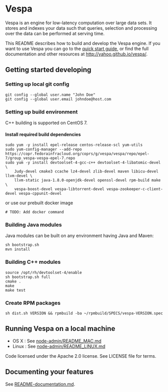 # Vespa

Vespa is an engine for low-latency computation over large data sets.
It stores and indexes your data such that queries, selection and processing over the
data can be performed at serving time.

This README describes how to build and develop the Vespa engine. If you want to use Vespa
you can go to the
[quick start guide](http://yahoo.github.io/vespa/vespa-quick-start.html), or find the full
documentation and other resources at http://yahoo.github.io/vespa/.

## Getting started developing

### Setting up local git config

    git config --global user.name "John Doe"
    git config --global user.email johndoe@host.com

### Setting up build environment

C++ building is supported on CentOS 7.

#### Install required build dependencies

    sudo yum -y install epel-release centos-release-scl yum-utils
    sudo yum-config-manager --add-repo https://copr.fedorainfracloud.org/coprs/g/vespa/vespa/repo/epel-7/group_vespa-vespa-epel-7.repo
    sudo yum -y install devtoolset-4-gcc-c++ devtoolset-4-libatomic-devel \
        Judy-devel cmake3 ccache lz4-devel zlib-devel maven libicu-devel llvm-devel \
        llvm-static java-1.8.0-openjdk-devel openssl-devel rpm-build make \
        vespa-boost-devel vespa-libtorrent-devel vespa-zookeeper-c-client-devel vespa-cppunit-devel

or use our prebuilt docker image

    # TODO: Add docker command

### Building Java modules

Java modules can be built on any environment having Java and Maven:

    sh bootstrap.sh
    mvn install

### Building C++ modules

    source /opt/rh/devtoolset-4/enable
    sh bootstrap.sh full
    cmake .
    make
    make test

### Create RPM packages

    sh dist.sh VERSION && rpmbuild -ba ~/rpmbuild/SPECS/vespa-VERSION.spec

## Running Vespa on a local machine

* OS X : See [node-admin/README_MAC.md](node-admin/README_MAC.md)
* Linux : See [node-admin/README_LINUX.md](node-admin/README_LINUX.md)

Code licensed under the Apache 2.0 license. See LICENSE file for terms.

## Documenting your features

See [README-documentation.md](README-documentation.md).
